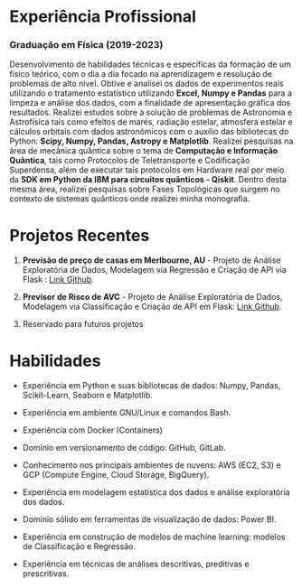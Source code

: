 # Experiência Profissional

### **Graduação em Física (2019-2023)**

Desenvolvimento de habilidades técnicas e específicas da formação de um físico teórico, com o dia a dia focado na aprendizagem e resolução de problemas de alto nível. Obtive e analisei os dados de experimentos reais utilizando o tratamento estatístico utilizando **Excel, Numpy e Pandas** para a limpeza e análise dos dados, com a finalidade de apresentação gráfica dos resultados. Realizei estudos sobre a solução de problemas de Astronomia e Astrofísica tais como efeitos de marés, radiação estelar, atmosfera estelar e cálculos orbitais com dados astronômicos com o auxílio das bibliotecas do Python: **Scipy, Numpy, Pandas, Astropy e Matplotlib**. Realizei pesquisas na área de mecânica quântica sobre o tema de **Computação e Informação Quântica**, tais como Protocolos de Teletransporte e Codificação Superdensa, além de executar tais protocolos em Hardware real por meio da **SDK em Python da IBM para circuitos quânticos - Qiskit**. Dentro desta mesma área, realizei pesquisas sobre Fases Topológicas que surgem no contexto de sistemas quânticos onde realizei minha monografia.


# Projetos Recentes

1. **Previsão de preço de casas em Merlbourne, AU** - Projeto de Análise Exploratória de Dados, Modelagem via Regressão e Criação de API via Flask : [Link Github](https://github.com/Jdss026/MelborneProject).


2. **Previsor de Risco de AVC** - Projeto de Análise Exploratória de Dados, Modelagem via Classificação e Criação de API em Flask: [Link Github](https://github.com/Jdss026/stroke-classifier).


3. Reservado para futuros projetos


# Habilidades
  - Experiência em Python e suas bibliotecas de dados: Numpy, Pandas, Scikit-Learn, Seaborn e Matplotlib.

  - Experiência em ambiente GNU/Linux e comandos Bash.
  
  - Experiência com Docker (Containers) 

  - Domínio em versionamento de código: GitHub, GitLab.
 
  - Conhecimento nos principais ambientes de nuvens: AWS (EC2, S3) e GCP (Compute Engine, Cloud Storage, BigQuery).

  - Experiência em modelagem estatística dos dados e análise exploratória dos dados.
 
  - Domínio sólido em ferramentas de visualização 
 de dados: Power BI.
  
  - Experiência em construção de modelos de machine learning: modelos de Classificação e Regressão.

 
  - Experiência em técnicas de análises descritivas, preditivas e prescritivas.

